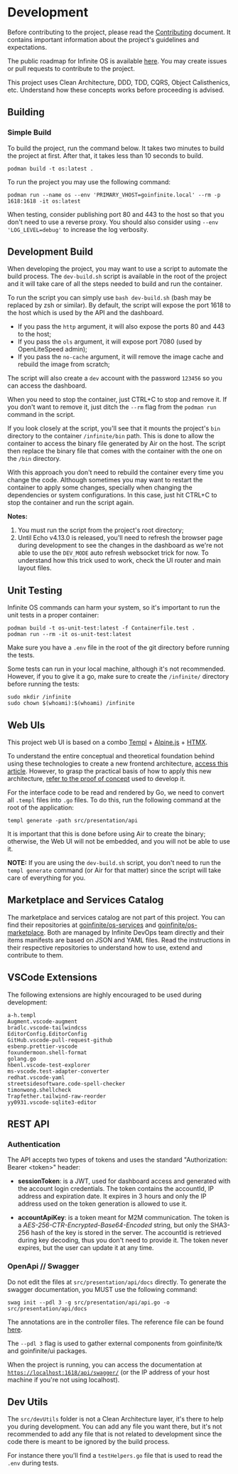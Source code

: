 # Development

Before contributing to the project, please read the [Contributing](/docs/CONTRIBUTING.md) document. It contains important information about the project's guidelines and expectations.

The public roadmap for Infinite OS is available [here](https://github.com/orgs/goinfinite/projects/9). You may create issues or pull requests to contribute to the project.

This project uses Clean Architecture, DDD, TDD, CQRS, Object Calisthenics, etc. Understand how these concepts works before proceeding is advised.

## Building

### Simple Build

To build the project, run the command below. It takes two minutes to build the project at first. After that, it takes less than 10 seconds to build.

```
podman build -t os:latest .
```

To run the project you may use the following command:

```
podman run --name os --env 'PRIMARY_VHOST=goinfinite.local' --rm -p 1618:1618 -it os:latest
```

When testing, consider publishing port 80 and 443 to the host so that you don't need to use a reverse proxy. You should also consider using `--env 'LOG_LEVEL=debug'` to increase the log verbosity.

## Development Build

When developing the project, you may want to use a script to automate the build process. The `dev-build.sh` script is available in the root of the project and it will take care of all the steps needed to build and run the container.

To run the script you can simply use `bash dev-build.sh` (bash may be replaced by zsh or similar). By default, the script will expose the port 1618 to the host which is used by the API and the dashboard.

- If you pass the `http` argument, it will also expose the ports 80 and 443 to the host;
- If you pass the `ols` argument, it will expose port 7080 (used by OpenLiteSpeed admin);
- If you pass the `no-cache` argument, it will remove the image cache and rebuild the image from scratch;

The script will also create a `dev` account with the password `123456` so you can access the dashboard.

When you need to stop the container, just CTRL+C to stop and remove it. If you don't want to remove it, just ditch the `--rm` flag from the `podman run` command in the script.

If you look closely at the script, you'll see that it mounts the project's `bin` directory to the container `/infinite/bin` path. This is done to allow the container to access the binary file generated by Air on the host. The script then replace the binary file that comes with the container with the one on the `/bin` directory.

With this approach you don't need to rebuild the container every time you change the code. Although sometimes you may want to restart the container to apply some changes, specially when changing the dependencies or system configurations. In this case, just hit CTRL+C to stop the container and run the script again.

**Notes:**

1. You must run the script from the project's root directory;
2. Until Echo v4.13.0 is released, you'll need to refresh the browser page during development to see the changes in the dashboard as we're not able to use the `DEV_MODE` auto refresh websocket trick for now. To understand how this trick used to work, check the UI router and main layout files.

## Unit Testing

Infinite OS commands can harm your system, so it's important to run the unit tests in a proper container:

```
podman build -t os-unit-test:latest -f Containerfile.test .
podman run --rm -it os-unit-test:latest
```

Make sure you have a `.env` file in the root of the git directory before running the tests.

Some tests can run in your local machine, although it's not recommended. However, if you to give it a go, make sure to create the `/infinite/` directory before running the tests:

```
sudo mkdir /infinite
sudo chown $(whoami):$(whoami) /infinite
```

## Web UIs

This project web UI is based on a combo [Templ](https://templ.guide/) + [Alpine.js](https://alpinejs.dev/) + [HTMX](https://htmx.org/docs/).

To understand the entire conceptual and theoretical foundation behind using these technologies to create a new frontend architecture, [access this article](https://ntorga.com/full-stack-go-app-with-htmx-and-alpinejs/). However, to grasp the practical basis of how to apply this new architecture, [refer to the proof of concept](https://github.com/ntorga/clean-ddd-full-stack-go-poc) used to develop it.

For the interface code to be read and rendered by Go, we need to convert all `.templ` files into `.go` files. To do this, run the following command at the root of the application:

```
templ generate -path src/presentation/api
```

It is important that this is done before using Air to create the binary; otherwise, the Web UI will not be embedded, and you will not be able to use it.

**NOTE:** If you are using the `dev-build.sh` script, you don't need to run the `templ generate` command (or Air for that matter) since the script will take care of everything for you.

## Marketplace and Services Catalog

The marketplace and services catalog are not part of this project. You can find their repositories at [goinfinite/os-services](https://github.com/goinfinite/os-services) and [goinfinite/os-marketplace](https://github.com/goinfinite/os-marketplace). Both are managed by Infinite DevOps team directly and their items manifests are based on JSON and YAML files. Read the instructions in their respective repositories to understand how to use, extend and contribute to them.

## VSCode Extensions

The following extensions are highly encouraged to be used during development:

```
a-h.templ
Augment.vscode-augment
bradlc.vscode-tailwindcss
EditorConfig.EditorConfig
GitHub.vscode-pull-request-github
esbenp.prettier-vscode
foxundermoon.shell-format
golang.go
hbenl.vscode-test-explorer
ms-vscode.test-adapter-converter
redhat.vscode-yaml
streetsidesoftware.code-spell-checker
timonwong.shellcheck
Trapfether.tailwind-raw-reorder
yy0931.vscode-sqlite3-editor
```

## REST API

### Authentication

The API accepts two types of tokens and uses the standard "Authorization: Bearer \<token\>" header:

- **sessionToken**: is a JWT, used for dashboard access and generated with the account login credentials. The token contains the accountId, IP address and expiration date. It expires in 3 hours and only the IP address used on the token generation is allowed to use it.

- **accountApiKey**: is a token meant for M2M communication. The token is a _AES-256-CTR-Encrypted-Base64-Encoded_ string, but only the SHA3-256 hash of the key is stored in the server. The accountId is retrieved during key decoding, thus you don't need to provide it. The token never expires, but the user can update it at any time.

### OpenApi // Swagger

Do not edit the files at `src/presentation/api/docs` directly. To generate the swagger documentation, you MUST use the following command:

```
swag init --pdl 3 -g src/presentation/api/api.go -o src/presentation/api/docs
```

The annotations are in the controller files. The reference file can be found [here](https://github.com/swaggo/swag#attribute).

The `--pdl 3` flag is used to gather external components from goinfinite/tk and goinfinite/ui packages.

When the project is running, you can access the documentation at [`https://localhost:1618/api/swagger/`](https://localhost:1618/api/swagger/) (or the IP address of your host machine if you're not using localhost).

## Dev Utils

The `src/devUtils` folder is not a Clean Architecture layer, it's there to help you during development. You can add any file you want there, but it's not recommended to add any file that is not related to development since the code there is meant to be ignored by the build process.

For instance there you'll find a `testHelpers.go` file that is used to read the `.env` during tests.
